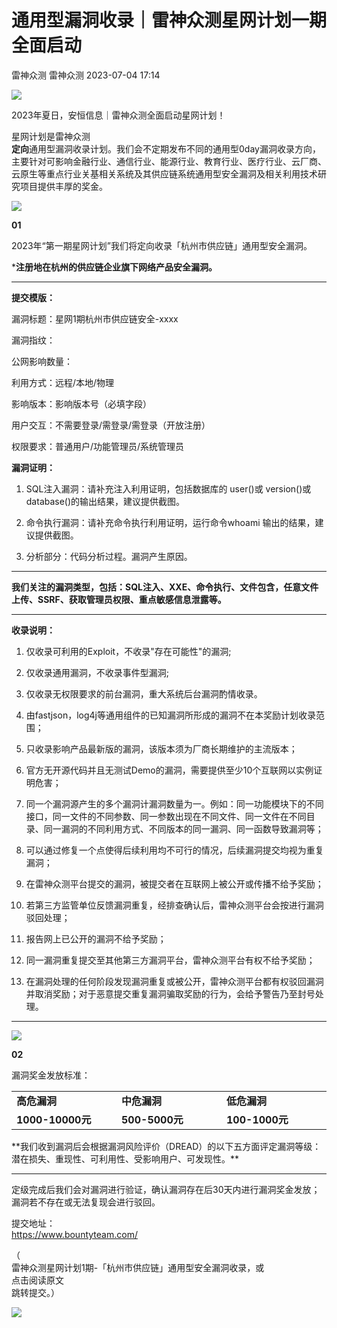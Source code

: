#  通用型漏洞收录｜雷神众测星网计划一期全面启动   
雷神众测  雷神众测   2023-07-04 17:14  
  
![](https://mmbiz.qpic.cn/mmbiz_png/HxO8NorP4JX5pkgVcZKVrJJ2yjZ31el2Niat8kxibpNRauvZEuycyvic12xfuYaznWY2ia4gnOCNvqq1ZEOxgyRHibw/640?wx_fmt=png "")  
  
2023年夏日，安恒信息｜雷神众测全面启动星网计划！  
  
  
星网计划是雷神众测  
**定向**通用型漏洞收录计划。我们会不定期发布不同的通用型0day漏洞收录方向，主要针对可影响金融行业、通信行业、能源行业、教育行业、医疗行业、云厂商、云原生等重点行业关基相关系统及其供应链系统通用型安全漏洞及相关利用技术研究项目提供丰厚的奖金。  
  
  
![](https://mmbiz.qpic.cn/mmbiz_png/HxO8NorP4JX5pkgVcZKVrJJ2yjZ31el25oLXQ6cPXG3ghQvg19UJBCr3XPEbgJ9Zacw14Ra678XicDycVJiaD6SQ/640?wx_fmt=png "")  
  
**01**  
  
2023年“第一期星网计划”我们将定向收录「杭州市供应链」通用型安全漏洞。  
  
***注册地在杭州的供应链企业旗下网络产品安全漏洞。**  
  
****  
**提交模版：**  
  
漏洞标题：星网1期杭州市供应链安全-xxxx  
  
漏洞指纹：  
  
公网影响数量：  
  
利用方式：远程/本地/物理  
  
影响版本：影响版本号（必填字段）  
  
用户交互：不需要登录/需登录/需登录（开放注册）  
  
权限要求：普通用户/功能管理员/系统管理员  
  
  
**漏洞证明：**  
1. SQL注入漏洞：请补充注入利用证明，包括数据库的 user()或 version()或 database()的输出结果，建议提供截图。  
  
1. 命令执行漏洞：请补充命令执行利用证明，运行命令whoami 输出的结果，建议提供截图。  
  
1. 分析部分：代码分析过程。漏洞产生原因。  
  
*****  
**我们关注的漏洞类型，包括：SQL注入、XXE、命令执行、文件包含，任意文件上传、SSRF、获取管理员权限、重点敏感信息泄露等。**  
  
****  
**收录说明：**  
1. 仅收录可利用的Exploit，不收录"存在可能性"的漏洞;  
  
1. 仅收录通用漏洞，不收录事件型漏洞;  
  
1. 仅收录无权限要求的前台漏洞，重大系统后台漏洞酌情收录。  
  
1. 由fastjson，log4j等通用组件的已知漏洞所形成的漏洞不在本奖励计划收录范围；  
  
1. 只收录影响产品最新版的漏洞，该版本须为厂商长期维护的主流版本；  
  
1. 官方无开源代码并且无测试Demo的漏洞，需要提供至少10个互联网以实例证明危害；  
  
1. 同一个漏洞源产生的多个漏洞计漏洞数量为一。例如：同一功能模块下的不同接口，同一文件的不同参数、同一参数出现在不同文件、同一文件在不同目录、同一漏洞的不同利用方式、不同版本的同一漏洞、同一函数导致漏洞等；  
  
1. 可以通过修复一个点使得后续利用均不可行的情况，后续漏洞提交均视为重复漏洞；  
  
1. 在雷神众测平台提交的漏洞，被提交者在互联网上被公开或传播不给予奖励；  
  
1. 若第三方监管单位反馈漏洞重复，经排查确认后，雷神众测平台会按进行漏洞驳回处理；  
  
1. 报告网上已公开的漏洞不给予奖励；  
  
1. 同一漏洞重复提交至其他第三方漏洞平台，雷神众测平台有权不给予奖励；  
  
1. 在漏洞处理的任何阶段发现漏洞重复或被公开，雷神众测平台都有权驳回漏洞并取消奖励；对于恶意提交重复漏洞骗取奖励的行为，会给予警告乃至封号处理。  
  
****  
  
![](https://mmbiz.qpic.cn/mmbiz_png/HxO8NorP4JX5pkgVcZKVrJJ2yjZ31el25oLXQ6cPXG3ghQvg19UJBCr3XPEbgJ9Zacw14Ra678XicDycVJiaD6SQ/640?wx_fmt=png "")  
  
**02**  
  
漏洞奖金发放标准：  
<table><tbody><tr><td width="154" valign="top" style="word-break: break-all;"><strong>高危漏洞<br/></strong></td><td width="154" valign="top" style="word-break: break-all;"><strong>中危漏洞<br/></strong></td><td width="154" valign="top" style="word-break: break-all;"><strong>低危漏洞<br/></strong></td></tr><tr><td width="154" valign="top" style="word-break: break-all;"><strong>1000-10000元<br/></strong></td><td width="154" valign="top" style="word-break: break-all;"><strong>500-5000元<br/></strong></td><td width="154" valign="top" style="word-break: break-all;"><strong>100-1000元<br/></strong></td></tr></tbody></table>  
**我们收到漏洞后会根据漏洞风险评价（DREAD）的以下五方面评定漏洞等级：潜在损失、重现性、可利用性、受影响用户、可发现性。**  
  
****  
定级完成后我们会对漏洞进行验证，确认漏洞存在后30天内进行漏洞奖金发放；漏洞若不存在或无法复现会进行驳回。  
  
  
提交地址：  
https://www.bountyteam.com/  
  
（  
雷神众测星网计划1期-「杭州市供应链」通用型安全漏洞收录，或  
点击阅读原文  
跳转提交。）  
  
  
  
![](https://mmbiz.qpic.cn/mmbiz_png/HxO8NorP4JX5pkgVcZKVrJJ2yjZ31el25oLXQ6cPXG3ghQvg19UJBCr3XPEbgJ9Zacw14Ra678XicDycVJiaD6SQ/640?wx_fmt=png "")  
  
  
  
